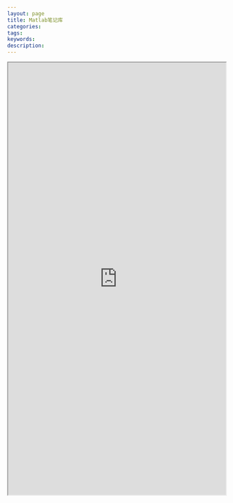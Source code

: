 ```yaml
---
layout: page
title: Matlab笔记库
categories:
tags:
keywords:
description:
---
```




<iframe src="http://www.guofei.site/matlab/#/homepage" width="100%" height="1000em" marginwidth="10%"></iframe>
